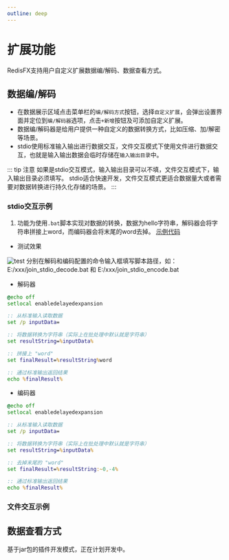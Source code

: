 ```yaml
---
outline: deep
---
```


<script setup>
import ImageWithTheme from '../.vitepress/components/ImageWithTheme.vue'
</script>

# 扩展功能

RedisFX支持用户自定义扩展数据编/解码、数据查看方式。


## 数据编/解码

- 在数据展示区域点击菜单栏的`编/解码方式`按钮，选择`自定义扩展`，会弹出设置界面并定位到`编/解码器`选项，点击`+新增`按钮及可添加自定义扩展。
- 数据编/解码器是给用户提供一种自定义的数据转换方式，比如压缩、加/解密等场景。
- stdio使用标准输入输出进行数据交互，文件交互模式下使用文件进行数据交互，也就是输入输出数据会临时存储在`输入输出目录`中。

<ImageWithTheme 
  light-src="/png/extensions/zh/encode.png"
  dark-src="/png/extensions/zh/encode_dark.png"
  alt="encode"
  margin="10px 120px 10px 120px"
/>

::: tip 注意
如果是stdio交互模式，输入输出目录可以不填，文件交互模式下，输入输出目录必须填写。
stdio适合快速开发，文件交互模式更适合数据量大或者需要对数据转换进行持久化存储的场景。
:::


### stdio交互示例

1. 功能为使用`.bat`脚本实现对数据的转换，数据为hello字符串，解码器会将字符串拼接上word，而编码器会将末尾的word去掉。
[示例代码](https://github.com/tanhuang2016/RedisFX-demo/tree/main/extensions/converter/bat)

- 测试效果

![test](/png/extensions/cmd_bat_test.png)
分别在解码和编码配置的命令输入框填写脚本路径，如：E:/xxx/join_stdio_decode.bat 和 E:/xxx/join_stdio_encode.bat

- 解码器
``` bat
@echo off
setlocal enabledelayedexpansion

:: 从标准输入读取数据
set /p inputData=

:: 将数据转换为字符串（实际上在批处理中默认就是字符串）
set resultString=%inputData%

:: 拼接上 "word"
set finalResult=%resultString%word

:: 通过标准输出返回结果
echo %finalResult%

```

- 编码器
``` bat
@echo off
setlocal enabledelayedexpansion

:: 从标准输入读取数据
set /p inputData=

:: 将数据转换为字符串（实际上在批处理中默认就是字符串）
set resultString=%inputData%

:: 去掉末尾的 "word"
set finalResult=%resultString:~0,-4%

:: 通过标准输出返回结果
echo %finalResult%
```

### 文件交互示例


## 数据查看方式

基于jar包的插件开发模式，正在计划开发中。